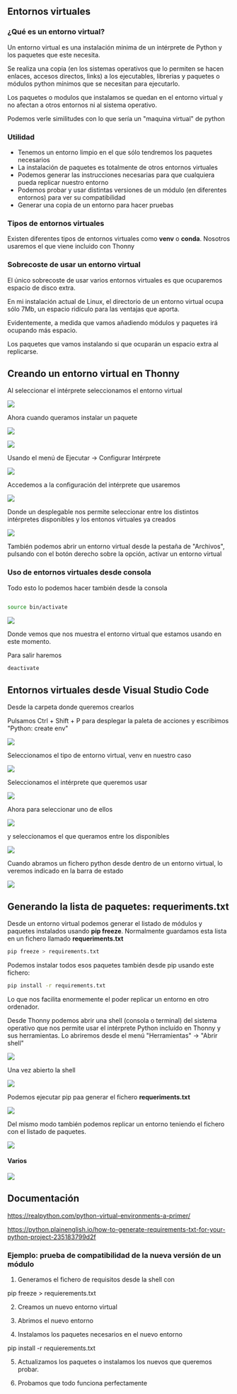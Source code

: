 ## Entornos virtuales


### ¿Qué es un entorno virtual?

Un entorno virtual es una instalación minima de un intérprete de Python y los paquetes que este necesita.

Se realiza una copia (en los sistemas operativos que lo permiten se hacen enlaces, accesos directos, links) a los ejecutables, librerias y paquetes o módulos python mínimos que se necesitan para ejecutarlo.

Los paquetes o modulos que instalamos se quedan en el entorno virtual y no afectan a otros entornos ni al sistema operativo.

Podemos verle similitudes con lo que sería un "maquina virtual" de python


### Utilidad

* Tenemos un entorno limpio en el que sólo tendremos los paquetes necesarios
* La instalación de paquetes es totalmente de otros entornos virtuales
* Podemos generar las instrucciones necesarias para que cualquiera pueda replicar nuestro entorno
* Podemos probar y usar distintas versiones de un módulo (en diferentes entornos) para ver su compatibilidad 
* Generar una copia de un entorno para  hacer pruebas


### Tipos de entornos virtuales

Existen diferentes tipos de entornos virtuales como **venv** o **conda**. Nosotros usaremos el que viene incluido con Thonny

### Sobrecoste de usar un entorno virtual

El único sobrecoste de usar varios entornos virtuales es que ocuparemos espacio de disco extra.

En mi instalación actual de Linux, el directorio de un entorno virtual ocupa sólo 7Mb, un espacio ridículo para las ventajas que aporta.

Evidentemente, a medida que vamos añadiendo módulos y paquetes irá ocupando más espacio.

Los paquetes que  vamos instalando si que ocuparán un espacio extra al replicarse.


## Creando un entorno virtual en Thonny

Al seleccionar el intérprete seleccionamos el entorno virtual

![](./images/Thonny_seleccionar_interprete.jpeg)


Ahora cuando queramos instalar un paquete

![](./images/Thonny_gestionar_paquetes.jpeg)


![](./images/thonny_paquetes_entorno.png)


Usando el menú de Ejecutar -> Configurar Intérprete

![](./images/Thonny_seleccionar_interprete.jpeg)

Accedemos a la configuración del intérprete que usaremos

![](./images/Thonny_Seleccion_interprete.png)

Donde un desplegable nos permite seleccionar entre los distintos intérpretes disponibles y los entonos virtuales ya creados

![](./images/Thonny_interpretes.jpeg)

También podemos abrir un entorno virtual desde la pestaña de "Archivos", pulsando con el botón derecho sobre la opción, activar un entorno virtual




### Uso de entornos virtuales desde consola

Todo esto lo podemos hacer también desde la consola

```sh

source bin/activate

```

![](./images/entorno_virtual_cli.png)

Donde vemos que nos muestra el entorno virtual que estamos usando en este momento.

Para salir haremos

```sh
deactivate
```


## Entornos virtuales desde Visual Studio Code

Desde la carpeta donde queremos crearlos

Pulsamos Ctrl + Shift + P para desplegar la paleta de acciones y escribimos "Python: create env"

![](./images/vscode_create_venv.png)

Seleccionamos el tipo de entorno virtual, venv en nuestro caso

![](./images/vscode_select_venv.png)

Seleccionamos el intérprete que queremos usar

![](./images/vscode_select_interprete.png)

Ahora para seleccionar uno de ellos

![](./images/vscode_select_interprete_venv.png)

y seleccionamos el que queramos entre los disponibles

![](./images/vscode_menu_select_env.png)

Cuando abramos un fichero python desde dentro de un entorno virtual, lo veremos indicado en la barra de estado

![](./images/vscode_venv_selcted.png)

## Generando la lista de paquetes: requeriments.txt

Desde un entorno virtual podemos generar el listado de módulos y paquetes instalados usando __pip freeze__. Normalmente guardamos esta lista en un fichero llamado **requeriments.txt** 

```sh
pip freeze > requirements.txt
```

Podemos instalar todos esos paquetes también desde pip usando este fichero:

```sh
pip install -r requirements.txt
```

Lo que nos facilita enormemente el poder replicar un entorno en otro ordenador.

Desde Thonny podemos abrir una shell (consola o terminal) del sistema operativo que nos permite usar el intérprete Python incluído en Thonny y sus herramientas. Lo abriremos desde el menú "Herramientas" -> "Abrir shell"

![](./images/thonny_menu_abrir_consola.png) 

Una vez abierto la shell 

![](./images/thonny_shell.png)

Podemos ejecutar pip paa generar el fichero __requeriments.txt__

![](./images/thonny_pip_freeze.png)

Del mismo modo también podemos replicar un entorno teniendo el fichero con el listado de paquetes.

![](./images/thonny_administrador_paquetes_requeriments.png)

#### Varios 


![](./images/Thonny_interprete.png)


## Documentación

https://realpython.com/python-virtual-environments-a-primer/

https://python.plainenglish.io/how-to-generate-requirements-txt-for-your-python-project-235183799d2f


### Ejemplo: prueba de compatibilidad de la nueva versión de un módulo

1. Generamos el fichero de requisitos desde la shell con

pip freeze > requierements.txt

2. Creamos un nuevo entorno virtual

3. Abrimos el nuevo entorno

4. Instalamos los paquetes necesarios en el nuevo entorno 

pip install -r requierements.txt


5. Actualizamos los paquetes o instalamos los nuevos que queremos probar.

6. Probamos que todo funciona perfectamente
